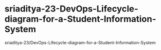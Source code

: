 # sriaditya-23-DevOps-Lifecycle-diagram-for-a-Student-Information-System
sriaditya-23/DevOps-Lifecycle-diagram-for-a-Student-Information-System
